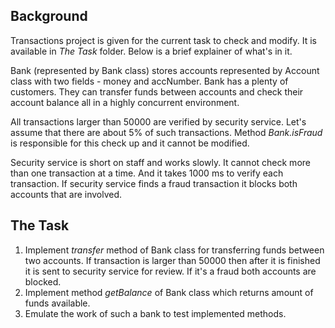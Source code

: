 ## Background

Transactions project is given for the current task to check and modify. It is available in *The Task* folder. Below is a brief explainer of what's in it.

Bank (represented by Bank class) stores accounts represented by Account class with two fields - money and accNumber. Bank has a plenty of customers. They can transfer funds between accounts and check their account balance all in a highly concurrent environment.

All transactions larger than 50000 are verified by security service. Let's assume that there are about 5% of such transactions. Method *Bank.isFraud* is responsible for this check up and it cannot be modified.

Security service is short on staff and works slowly. It cannot check more than one transaction at a time. And it takes 1000 ms to verify each transaction. If security service finds a fraud transaction it blocks both accounts that are involved.

## The Task

1. Implement *transfer* method of Bank class for transferring funds between two accounts. If transaction is larger than 50000 then after it is finished it is sent to security service for review. If it's a fraud both accounts are blocked.
2. Implement method *getBalance* of Bank class which returns amount of funds available.
3. Emulate the work of such a bank to test implemented methods.